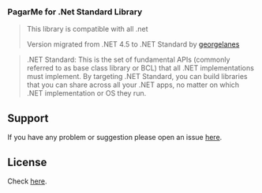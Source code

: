 ### PagarMe for .Net Standard Library

> This library is compatible with all .net 
> 
> Version migrated from .NET 4.5 to .NET Standard by [georgelanes](https://github.com/georgelanes/)

>.NET Standard: This is the set of fundamental APIs (commonly referred to as base class library or BCL) that all .NET implementations must implement. By targeting .NET Standard, you can build libraries that you can share across all your .NET apps, no matter on which .NET implementation or OS they run.

## Support
If you have any problem or suggestion please open an issue [here](https://github.com/pagarme/pagarme-net/issues).

## License

Check [here](https://github.com/pagarme/pagarme-net/blob/master/LICENSE).

